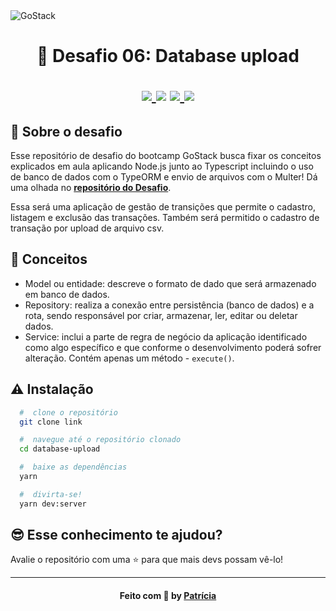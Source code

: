 <img alt="GoStack" src="https://storage.googleapis.com/golden-wind/bootcamp-gostack/header-desafios.png" />
<h1 align="center">
  🚀 Desafio 06: Database upload
  
  <p align="center">
  <a href="https://www.typescriptlang.org/">
    <img src="https://img.shields.io/badge/tech-TypeScript-blue" />
  </a>
  
  <img src="https://img.shields.io/badge/tech-back--end-brightgreen" />

  <a href="https://expressjs.com/pt-br/">
    <img src="https://img.shields.io/badge/framework-express-green" />
  </a>
  
  <a href="https://github.com/Rocketseat">
    <img src="https://img.shields.io/badge/source-rocketseat-blueviolet" />
  </a>
  </p>
</h1>

## 🧐 Sobre o desafio

Esse repositório de desafio do bootcamp GoStack busca fixar os conceitos explicados em aula aplicando Node.js junto ao Typescript incluindo o uso de banco de dados com o TypeORM e envio de arquivos com o Multer!
Dá uma olhada no **[repositório do Desafio](https://github.com/Rocketseat/bootcamp-gostack-desafios/tree/master/desafio-database-upload)**.

Essa será uma aplicação de gestão de transições que permite o cadastro, listagem e exclusão das transações. Também será permitido o cadastro de transação por upload de arquivo csv.

## 🔖 Conceitos

- Model ou entidade: descreve o formato de dado que será armazenado em banco de dados.
- Repository: realiza a conexão entre persistência (banco de dados) e a rota, sendo responsável por criar, armazenar, ler, editar ou deletar dados.
- Service: inclui a parte de regra de negócio da aplicação identificado como algo específico e que conforme o desenvolvimento poderá sofrer alteração. Contém apenas um método - `execute()`.

## ⚠️ Instalação

```bash
  #  clone o repositório
  git clone link

  #  navegue até o repositório clonado
  cd database-upload

  #  baixe as dependências
  yarn

  #  divirta-se!
  yarn dev:server
```

## 😎 Esse conhecimento te ajudou?

Avalie o repositório com uma ⭐ para que mais devs possam vê-lo!

---

<h4 align="center">
    Feito com 🧡 by <a href="https://www.linkedin.com/in/patricia-mashiba/" target="_blank">Patrícia</a>
</h4>
